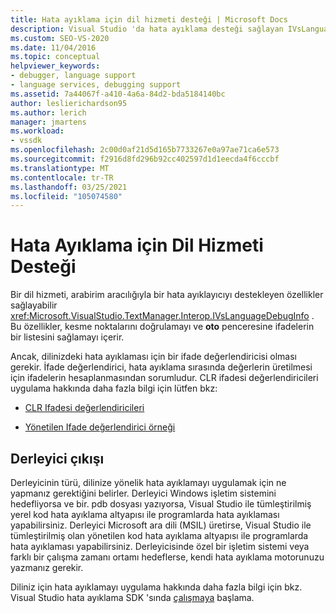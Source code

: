 ```yaml
---
title: Hata ayıklama için dil hizmeti desteği | Microsoft Docs
description: Visual Studio 'da hata ayıklama desteği sağlayan IVsLanguageDebugInfo arabirimindeki dil hizmeti özellikleri hakkında bilgi edinin.
ms.custom: SEO-VS-2020
ms.date: 11/04/2016
ms.topic: conceptual
helpviewer_keywords:
- debugger, language support
- language services, debugging support
ms.assetid: 7a44067f-a410-4a6a-84d2-bda5184140bc
author: leslierichardson95
ms.author: lerich
manager: jmartens
ms.workload:
- vssdk
ms.openlocfilehash: 2c00d0af21d5d165b7733267e0a97ae71ca6e573
ms.sourcegitcommit: f2916d8fd296b92cc402597d1d1eecda4f6cccbf
ms.translationtype: MT
ms.contentlocale: tr-TR
ms.lasthandoff: 03/25/2021
ms.locfileid: "105074580"
---
```

# <a name="language-service-support-for-debugging"></a>Hata Ayıklama için Dil Hizmeti Desteği
Bir dil hizmeti, arabirim aracılığıyla bir hata ayıklayıcıyı destekleyen özellikler sağlayabilir <xref:Microsoft.VisualStudio.TextManager.Interop.IVsLanguageDebugInfo> . Bu özellikler, kesme noktalarını doğrulamayı ve **oto** penceresine ifadelerin bir listesini sağlamayı içerir.

 Ancak, dilinizdeki hata ayıklaması için bir ifade değerlendiricisi olması gerekir. İfade değerlendirici, hata ayıklama sırasında değerlerin üretilmesi için ifadelerin hesaplanmasından sorumludur. CLR ifadesi değerlendiricileri uygulama hakkında daha fazla bilgi için lütfen bkz:

- [CLR Ifadesi değerlendiricileri](https://github.com/Microsoft/ConcordExtensibilitySamples/wiki/CLR-Expression-Evaluators)

- [Yönetilen Ifade değerlendirici örneği](https://github.com/Microsoft/ConcordExtensibilitySamples/wiki/Managed-Expression-Evaluator-Sample)

## <a name="compiler-output"></a>Derleyici çıkışı
 Derleyicinin türü, dilinize yönelik hata ayıklamayı uygulamak için ne yapmanız gerektiğini belirler. Derleyici Windows işletim sistemini hedefliyorsa ve bir. pdb dosyası yazıyorsa, Visual Studio ile tümleştirilmiş yerel kod hata ayıklama altyapısı ile programlarda hata ayıklaması yapabilirsiniz. Derleyici Microsoft ara dili (MSIL) üretirse, Visual Studio ile tümleştirilmiş olan yönetilen kod hata ayıklama altyapısı ile programlarda hata ayıklaması yapabilirsiniz. Derleyicisinde özel bir işletim sistemi veya farklı bir çalışma zamanı ortamı hedeflerse, kendi hata ayıklama motorunuzu yazmanız gerekir.

 Diliniz için hata ayıklamayı uygulama hakkında daha fazla bilgi için bkz. Visual Studio hata ayıklama SDK 'sında [çalışmaya](../../extensibility/debugger/getting-started-with-debugger-extensibility.md) başlama.
